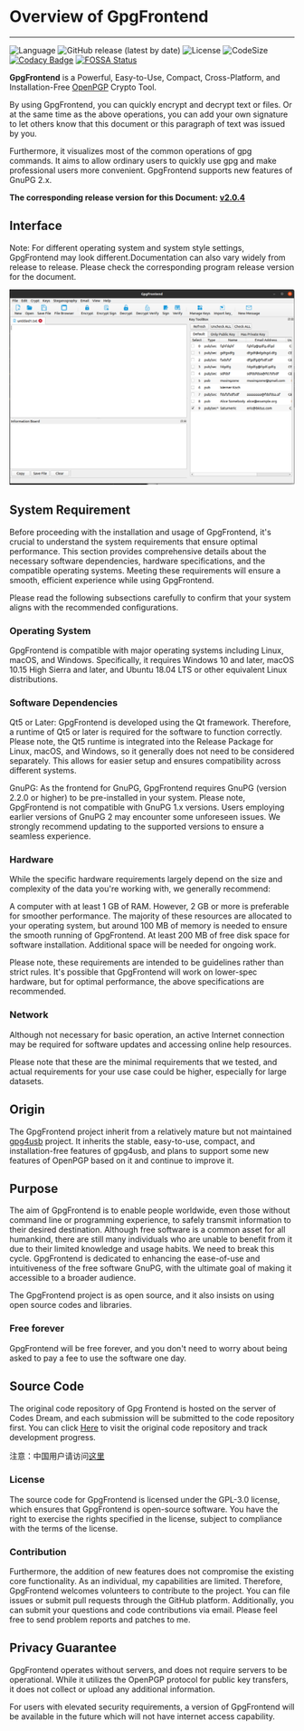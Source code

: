 # Overview of GpgFrontend

---

![Language](https://img.shields.io/badge/language-C%2B%2B-green)
![GitHub release (latest by date)](https://img.shields.io/github/v/release/saturneric/gpgfrontend)
![License](https://img.shields.io/badge/License-GPL--3.0-orange)
![CodeSize](https://img.shields.io/github/languages/code-size/saturneric/GpgFrontend)
[![Codacy Badge](https://app.codacy.com/project/badge/Grade/d1750e052a85430a8f1f84e58a0fceda)](https://www.codacy.com/gh/saturneric/GpgFrontend/dashboard?utm_source=github.com&utm_medium=referral&utm_content=saturneric/GpgFrontend&utm_campaign=Badge_Grade)
[![FOSSA Status](https://app.fossa.com/api/projects/git%2Bgithub.com%2Fsaturneric%2FGpgFrontend.svg?type=shield)](https://app.fossa.com/projects/git%2Bgithub.com%2Fsaturneric%2FGpgFrontend?ref=badge_shield)

**GpgFrontend** is a Powerful, Easy-to-Use, Compact, Cross-Platform, and
Installation-Free [OpenPGP](https://www.openpgp.org/) Crypto Tool.

By using GpgFrontend, you can quickly encrypt and decrypt text or files. Or at
the same time as the above operations, you can add your own signature to let
others know that this document or this paragraph of text was issued by you.

Furthermore, it visualizes most of the common operations of gpg commands. It
aims to allow ordinary users to quickly use gpg and make professional users more
convenient. GpgFrontend supports new features of GnuPG 2.x.

**The corresponding release version for this
Document: [v2.0.4](https://github.com/saturneric/GpgFrontend/releases/tag/v2.0.4)**

## Interface

Note: For different operating system and system style settings, GpgFrontend may
look different.Documentation can also vary widely from release to release.
Please check the corresponding program release version for the document.

![image-20220109192100901](_media/overview/image-20220109192100901.png)

## System Requirement

Before proceeding with the installation and usage of GpgFrontend, it's crucial
to understand the system requirements that ensure optimal performance. This
section provides comprehensive details about the necessary software
dependencies, hardware specifications, and the compatible operating systems.
Meeting these requirements will ensure a smooth, efficient experience while
using GpgFrontend.

Please read the following subsections carefully to confirm that your system
aligns with the recommended configurations.

### Operating System

GpgFrontend is compatible with major operating systems including Linux, macOS,
and Windows. Specifically, it requires Windows 10 and later, macOS 10.15 High
Sierra and later, and Ubuntu 18.04 LTS or other equivalent Linux distributions.

### Software Dependencies

Qt5 or Later: GpgFrontend is developed using the Qt framework. Therefore, a
runtime of Qt5 or later is required for the software to function correctly.
Please note, the Qt5 runtime is integrated into the Release Package for Linux,
macOS, and Windows, so it generally does not need to be considered separately.
This allows for easier setup and ensures compatibility across different systems.

GnuPG: As the frontend for GnuPG, GpgFrontend requires GnuPG (version 2.2.0 or
higher) to be pre-installed in your system. Please note, GpgFrontend is not
compatible with GnuPG 1.x versions. Users employing earlier versions of GnuPG 2
may encounter some unforeseen issues. We strongly recommend updating to the
supported versions to ensure a seamless experience.

### Hardware

While the specific hardware requirements largely depend on the size and
complexity of the data you're working with, we generally recommend:

A computer with at least 1 GB of RAM. However, 2 GB or more is preferable for
smoother performance. The majority of these resources are allocated to your
operating system, but around 100 MB of memory is needed to ensure the smooth
running of GpgFrontend. At least 200 MB of free disk space for software
installation. Additional space will be needed for ongoing work.

Please note, these requirements are intended to be guidelines rather than strict
rules. It's possible that GpgFrontend will work on lower-spec hardware, but for
optimal performance, the above specifications are recommended.

### Network

Although not necessary for basic operation, an active Internet connection may be
required for software updates and accessing online help resources.

Please note that these are the minimal requirements that we tested, and actual
requirements for your use case could be higher, especially for large datasets.

## Origin

The GpgFrontend project inherit from a relatively mature but not maintained
[gpg4usb](https://www.gpg4usb.org/) project. It inherits the stable,
easy-to-use, compact, and installation-free features of gpg4usb, and plans to
support some new features of OpenPGP based on it and continue to improve it.

## Purpose

The aim of GpgFrontend is to enable people worldwide, even those without command
line or programming experience, to safely transmit information to their desired
destination. Although free software is a common asset for all humankind, there
are still many individuals who are unable to benefit from it due to their
limited knowledge and usage habits. We need to break this cycle. GpgFrontend is
dedicated to enhancing the ease-of-use and intuitiveness of the free software
GnuPG, with the ultimate goal of making it accessible to a broader audience.

The GpgFrontend project is as open source, and it also insists on using open
source codes and libraries.

### Free forever

GpgFrontend will be free forever, and you don't need to worry about being asked
to pay a fee to use the software one day.

## Source Code

The original code repository of Gpg Frontend is hosted on the server of Codes
Dream, and each submission will be submitted to the code repository first. You
can click
[Here](https://git.codesdream.com/?p=public/main/GpgFrontend.git;a=summary) to
visit the original code repository and track development progress.

注意：中国用户请访问[这里](https://git.codesdream.com/main/GpgFrontend.git)

### License

The source code for GpgFrontend is licensed under the GPL-3.0 license, which
ensures that GpgFrontend is open-source software. You have the right to exercise
the rights specified in the license, subject to compliance with the terms of the
license.

### Contribution

Furthermore, the addition of new features does not compromise the existing core
functionality. As an individual, my capabilities are limited. Therefore,
GpgFrontend welcomes volunteers to contribute to the project. You can file
issues or submit pull requests through the GitHub platform. Additionally, you
can submit your questions and code contributions via email. Please feel free to
send problem reports and patches to me.

## Privacy Guarantee

GpgFrontend operates without servers, and does not require servers to be
operational. While it utilizes the OpenPGP protocol for public key transfers, it
does not collect or upload any additional information.

For users with elevated security requirements, a version of GpgFrontend will be
available in the future which will not have internet access capability.

